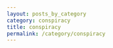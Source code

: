 ```yaml
---
layout: posts_by_category
category: conspiracy
title: conspiracy
permalink: /category/conspiracy
---
```

